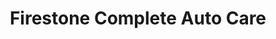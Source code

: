 ---
title: "Firestone Complete Auto Care"
url: /lake-forest/firestone-complete-auto-care/
shop: Autowerkstatt
---